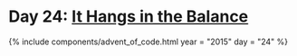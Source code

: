 # Day 24: [It Hangs in the Balance](https://adventofcode.com/2015/day/24)

{% include components/advent_of_code.html
	year = "2015" day = "24"
%}
